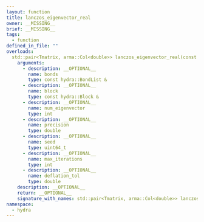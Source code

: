 ```yaml
---
layout: function
title: lanczos_eigenvector_real
owner: __MISSING__
brief: __MISSING__
tags:
  - function
defined_in_file: ""
overloads:
  std::pair<Tmatrix, arma::Col<double>> lanczos_eigenvector_real(const hydra::BondList &, const hydra::Block &, int, double, uint64_t, int, double):
    arguments:
      - description: __OPTIONAL__
        name: bonds
        type: const hydra::BondList &
      - description: __OPTIONAL__
        name: block
        type: const hydra::Block &
      - description: __OPTIONAL__
        name: num_eigenvector
        type: int
      - description: __OPTIONAL__
        name: precision
        type: double
      - description: __OPTIONAL__
        name: seed
        type: uint64_t
      - description: __OPTIONAL__
        name: max_iterations
        type: int
      - description: __OPTIONAL__
        name: deflation_tol
        type: double
    description: __OPTIONAL__
    return: __OPTIONAL__
    signature_with_names: std::pair<Tmatrix, arma::Col<double>> lanczos_eigenvector_real(const hydra::BondList & bonds, const hydra::Block & block, int num_eigenvector, double precision, uint64_t seed, int max_iterations, double deflation_tol)
namespace:
  - hydra
---
```

